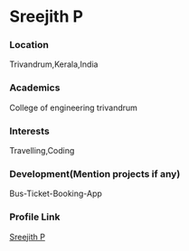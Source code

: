 # Sreejith P

### Location

Trivandrum,Kerala,India

### Academics

College of engineering trivandrum

### Interests

Travelling,Coding 

### Development(Mention projects if any)

Bus-Ticket-Booking-App

### Profile Link

[Sreejith P](https://github.com/Sreejith2)